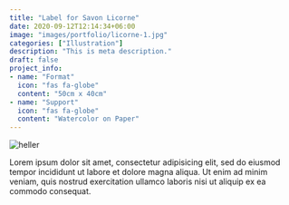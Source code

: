 ```yaml
---
title: "Label for Savon Licorne"
date: 2020-09-12T12:14:34+06:00
image: "images/portfolio/licorne-1.jpg"
categories: ["Illustration"]
description: "This is meta description."
draft: false
project_info:
- name: "Format"
  icon: "fas fa-globe"
  content: "50cm x 40cm"
- name: "Support"
  icon: "fas fa-globe"
  content: "Watercolor on Paper"
---
```


![heller](/images/portfolio/licorne-2.jpg)

Lorem ipsum dolor sit amet, consectetur adipisicing elit, sed do eiusmod tempor incididunt ut labore
et dolore magna aliqua. Ut enim ad minim veniam, quis nostrud exercitation ullamco laboris nisi ut aliquip
ex ea commodo consequat.
